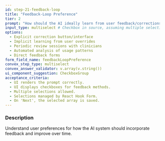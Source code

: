 ```yaml
---
id: step-21-feedback-loop
title: "Feedback-Loop Preference"
tier: 2
prompt: "How should the AI ideally learn from user feedback/corrections? (Select preferred methods)"
input_type: multiselect # Checkbox in source, assuming multiple selections ok
options:
  - Explicit correction button/interface
  - Implicit learning from user overrides
  - Periodic review sessions with clinicians
  - Automated analysis of usage patterns
  - Direct feedback forms
form_field_name: feedbackLoopPreference
convex_step_type: multiselect
convex_answer_validator: v.array(v.string())
ui_component_suggestion: CheckboxGroup
acceptance_criteria:
  - UI renders the prompt correctly.
  - UI displays checkboxes for feedback methods.
  - Multiple selections allowed.
  - Selections managed by React Hook Form.
  - On 'Next', the selected array is saved.
---
```


### Description

Understand user preferences for how the AI system should incorporate feedback and improve over time. 